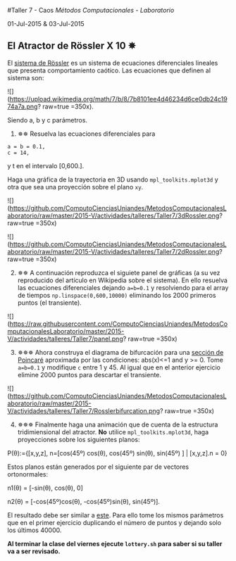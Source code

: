 #Taller 7 - Caos
*Métodos Computacionales - Laboratorio*

01-Jul-2015 & 03-Jul-2015

## El Atractor de Rössler X 10 ✵

El [sistema de Rössler](https://en.wikipedia.org/wiki/R%C3%B6ssler_attractor) es un sistema de ecuaciones diferenciales lineales que presenta comportamiento caótico. Las ecuaciones que definen al sistema son:

![](https://upload.wikimedia.org/math/7/b/8/7b8101ee4d46234d6ce0db24c1974a7a.png? raw=true =350x).

Siendo a, b y c parámetros.

1. ✵✵ Resuelva las ecuaciones diferenciales para

  ```
  a = b = 0.1,
  c = 14,
  ```
  y t en el intervalo [0,600.].

  Haga una gráfica de la trayectoria en 3D usando  `mpl_toolkits.mplot3d` y otra que sea una proyección sobre el plano `xy`.

  ![](https://github.com/ComputoCienciasUniandes/MetodosComputacionalesLaboratorio/raw/master/2015-V/actividades/talleres/Taller7/3dRossler.png? raw=true =350x)

  ![](https://github.com/ComputoCienciasUniandes/MetodosComputacionalesLaboratorio/raw/master/2015-V/actividades/talleres/Taller7/2dRossler.png? raw=true =350x)

2. ✵✵ A continuación reproduzca el siguiete panel de gráficas (a su vez reproducido del artículo en Wikipedia sobre el sistema). En ello resuelva las ecuaciones diferenciales dejando `a=b=0.1` y resolviendo para el array de tiempos `np.linspace(0,600,10000)` eliminando los 2000 primeros puntos (el transiente).

  ![](https://raw.githubusercontent.com/ComputoCienciasUniandes/MetodosComputacionalesLaboratorio/master/2015-V/actividades/talleres/Taller7/panel.png? raw=true =350x)

3. ✵✵✵ Ahora construya el diagrama de bifurcación para una [sección de Poincaré](https://en.wikipedia.org/wiki/Poincar%C3%A9_map) aproximada por las condiciones: abs(x)<=1 and y >= 0. Tome `a=b=0.1` y modifique `c` entre 1 y 45. Al igual que en el anterior ejercicio elimine 2000 puntos para descartar el transiente.

  ![](https://github.com/ComputoCienciasUniandes/MetodosComputacionalesLaboratorio/raw/master/2015-V/actividades/talleres/Taller7/Rosslerbifurcation.png? raw=true =350x)

4. ✵✵✵ Finalmente haga una animación que de cuenta de la estructura tridimiensional del atractor. **No** utilice `mpl_toolkits.mplot3d`, haga proyecciones sobre los siguientes planos:

  P(θ):={[x,y,z], n=[cos(45º) cos(θ), cos(45º) sin(θ), sin(45º) ] | [x,y,z].n = 0}

  Estos planos están generados por el siguiente par de vectores ortonormales:

  n1(θ) = [-sin(θ), cos(θ), 0]

  n2(θ) = [-cos(45º)cos(θ), -cos(45º)sin(θ), sin(45º)].

  El resultado debe ser similar a [este](https://github.com/ComputoCienciasUniandes/MetodosComputacionalesLaboratorio/raw/master/2015-V/actividades/talleres/Taller7/RosslerAnimation.mp4). Para ello tome los mismos parámetros que en el primer ejercicio duplicando el número de puntos y dejando solo los últimos 40000.

  **Al terminar la clase del viernes ejecute `lottery.sh` para saber si su taller va a ser revisado.**
